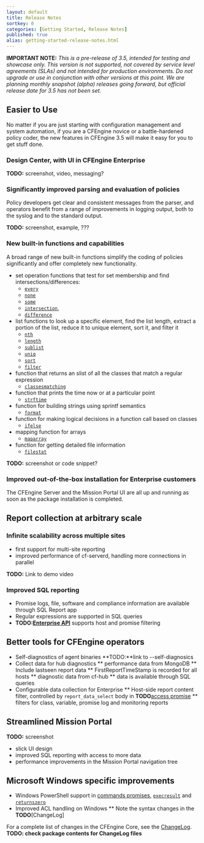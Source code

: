 ```yaml
---
layout: default
title: Release Notes
sortkey: 0
categories: [Getting Started, Release Notes]
published: true
alias: getting-started-release-notes.html
---
```


**IMPORTANT NOTE:** *This is a pre-release of 3.5, intended for testing and showcase only.
This version is not supported, not covered by service level agreements (SLAs) and not
intended for production environments. Do not upgrade or use in conjunction with other
versions at this point. We are planning monthly snapshot (alpha) releases going forward,
but official release date for 3.5 has not been set.*

<!--- TODO: move up when no longer a pre-release
-->

## Easier to Use

No matter if you are just starting with configuration management and system automation,
if you are a CFEngine novice or a battle-hardened policy coder, the new features
in CFEngine 3.5 will make it easy for you to get stuff done.

### Design Center, with UI in CFEngine Enterprise

**TODO:** screenshot, video, messaging?

### Significantly improved parsing and evaluation of policies

Policy developers get clear and consistent messages from the parser,
and operators benefit from a range of improvements in logging output, both to
the syslog and to the standard output.

**TODO:** screenshot, example, ???

### New built-in functions and capabilities

A broad range of new built-in functions simplify the coding of policies
significantly and offer completely new functionality.

* set operation functions that test for set membership and find
    intersections/differences:
    * [`every`](reference-functions-every.html)
    * [`none`](reference-functions-none.html)
    * [`some`](reference-functions-every.html)
    * [`intersection`](reference-functions-intersection.html),
    * [`difference`](reference-functions-difference.html)
* list functions  to look up a specific element, find the list length, extract a
  portion of the list, reduce it to unique element, sort it, and filter it
    * [`nth`](reference-functions-nth.html)
    * [`length`](reference-functions-length.html)
    * [`sublist`](reference-functions-sublist.html)
    * [`uniq`](reference-functions-uniq.html)
    * [`sort`](reference-functions-sort.html)
    * [`filter`](reference-functions-filter.html)
* function that returns an slist of all the classes that match a regular
  expression
    * [`classesmatching`](reference-functions-classesmatching.html)
* function that prints the time now or at a particular point
    * [`strftime`](reference-functions-strftime.html)
* function for building strings using sprintf semantics
    * [`format`](reference-functions-format.html)
* function for making logical decisions in a function call based on classes
    * [`ifelse`](reference-functions-ifelse.html)
* mapping function for arrays
    * [`maparray`](reference-functions-maparray.html)
* function for getting detailed file information
    * [`filestat`](reference-functions-filestat.html)

**TODO:** screenshot or code snippet?

### Improved out-of-the-box installation for Enterprise customers

The CFEngine Server and the Mission Portal UI are all up and running as soon
as the package installation is completed.

## Report collection at arbitrary scale

### Infinite scalability across multiple sites

* first support for multi-site reporting
* improved performance of cf-serverd, handling more connections in parallel

**TODO:** Link to demo video

### Improved SQL reporting

* Promise logs, file, software and compliance information are available
  through SQL Report app
* Regular expressions are supported in SQL queries
* **TODO:[Enterprise API](reference-enterprise-api.html)** supports host
  and promise filtering

## Better tools for CFEngine operators

* Self-diagnostics of agent binaries **TODO:**link to --self-diagnosics
* Collect data for hub diagnostics
** performance data from MongoDB
** Include lastseen report data
** FirstReportTimeStamp is recorded for all hosts
** diagnostic data from cf-hub
** data is available through SQL queries
* Configurable data collection for Enterprise
** Host-side report content filter, controlled by `report_data_select` body
   in **TODO**[access promise](reference-bundles-for-server-access-in-server-promises.html)
** filters for class, variable, promise log and monitoring reports

## Streamlined Mission Portal

**TODO:** screenshot

* slick UI design
* improved SQL reporting with access to more data
* performance improvements in the Mission Portal navigation tree

## Microsoft Windows specific improvements

* Windows PowerShell support in [commands promises](reference-bundles-for-agent-commands.html),
  [`execresult`](reference-functions-execresult.html) and [`returnszero`](reference-functions-returnszero.html)
* Improved ACL handling on Windows
** Note the syntax changes in the **TODO**[ChangeLog]


For a complete list of changes in the CFEngine Core, see the
[ChangeLog](https://github.com/cfengine/core/blob/3.5.x/ChangeLog).
**TODO: check package contents for ChangeLog files**
